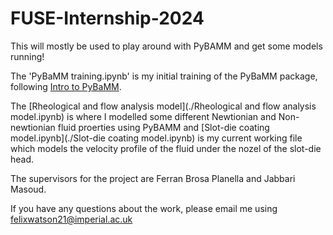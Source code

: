 # FUSE-Internship-2024

This will mostly be used to play around with PyBAMM and get some models running!

The 'PyBaMM training.ipynb' is my initial training of the PyBaMM package, following [Intro to PyBaMM](https://train.oxrse.uk/material/HPCu/libraries/pybamm).

The [Rheological and flow analysis model](./Rheological and flow analysis model.ipynb) is where I modelled some different Newtionian and Non-newtionian fluid proerties using PyBAMM and [Slot-die coating model.ipynb](./Slot-die coating model.ipynb) is my current working file which models the velocity profile of the fluid under the nozel of the slot-die head. 

The supervisors for the project are Ferran Brosa Planella and Jabbari Masoud.

If you have any questions about the work, please email me using felixwatson21@imperial.ac.uk
